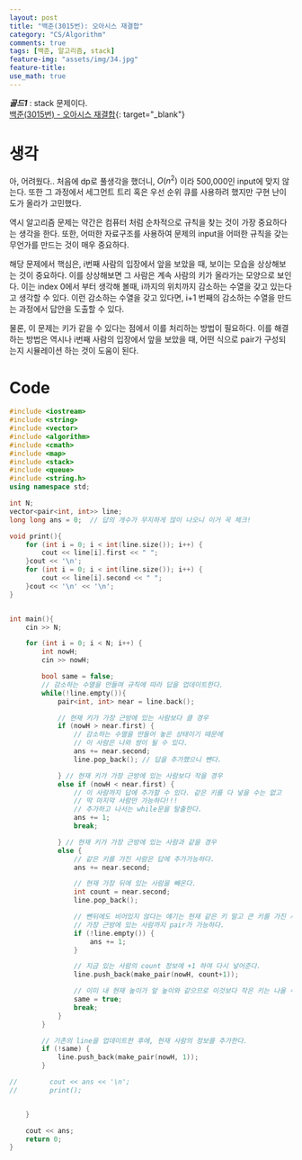 ```yaml
---
layout: post
title: "백준(3015번): 오아시스 재결합"
category: "CS/Algorithm"
comments: true
tags: [백준, 알고리즘, stack]
feature-img: "assets/img/34.jpg"
feature-title:
use_math: true
---
```


**_골드1_** : stack 문제이다.  
[백준(3015번) - 오아시스 재결합](https://www.acmicpc.net/problem/3015){: target="\_blank"}

# 생각

아, 어려웠다.. 처음에 dp로 풀생각을 했더니, $O(n^2)$ 이라 500,000인 input에 맞지 않는다. 또한 그 과정에서 세그먼트 트리 혹은 우선 순위 큐를 사용하려 했지만 구현 난이도가 올라가 고민했다.

역시 알고리즘 문제는 약간은 컴퓨터 처럼 순차적으로 규칙을 찾는 것이 가장 중요하다는 생각을 한다. 또한, 어떠한 자료구조를 사용하여 문제의 input을 어떠한 규칙을 갖는 무언가를 만드는 것이 매우 중요하다.

해당 문제에서 핵심은, i번째 사람의 입장에서 앞을 보았을 때, 보이는 모습을 상상해보는 것이 중요하다. 이를 상상해보면 그 사람은 계속 사람의 키가 올라가는 모양으로 보인다. 이는 index 0에서 부터 생각해 볼때, i까지의 위치까지 감소하는 수열을 갖고 있는다고 생각할 수 있다. 이런 감소하는 수열을 갖고 있다면, i+1 번째의 감소하는 수열을 만드는 과정에서 답안을 도출할 수 있다.

물론, 이 문제는 키가 같을 수 있다는 점에서 이를 처리하는 방법이 필요하다. 이를 해결하는 방법은 역시나 i번째 사람의 입장에서 앞을 보았을 때, 어떤 식으로 pair가 구성되는지 시뮬레이션 하는 것이 도움이 된다.

# Code

```c++
#include <iostream>
#include <string>
#include <vector>
#include <algorithm>
#include <cmath>
#include <map>
#include <stack>
#include <queue>
#include <string.h>
using namespace std;

int N;
vector<pair<int, int>> line;
long long ans = 0;  // 답의 개수가 무지하게 많이 나오니 이거 꼭 체크!

void print(){
    for (int i = 0; i < int(line.size()); i++) {
        cout << line[i].first << " ";
    }cout << '\n';
    for (int i = 0; i < int(line.size()); i++) {
        cout << line[i].second << " ";
    }cout << '\n' << '\n';
}


int main(){
    cin >> N;

    for (int i = 0; i < N; i++) {
        int nowH;
        cin >> nowH;

        bool same = false;
        // 감소하는 수열을 만들며 규칙에 따라 답을 업데이트한다.
        while(!line.empty()){
            pair<int, int> near = line.back();

            // 현재 키가 가장 근방에 있는 사람보다 클 경우
            if (nowH > near.first) {
                // 감소하는 수열을 만들어 놓은 상태이기 때문에
                // 이 사람은 나와 쌍이 될 수 있다.
                ans += near.second;
                line.pop_back(); // 답을 추가했으니 뺀다.

            } // 현재 키가 가장 근방에 있는 사람보다 작을 경우
            else if (nowH < near.first) {
                // 이 사람까지 답에 추가할 수 있다. 같은 키를 다 넣을 수는 없고
                // 딱 마지막 사람만 가능하다!!!
                // 추가하고 나서는 while문을 탈출한다.
                ans += 1;
                break;

            } // 현재 키가 가장 근방에 있는 사람과 같을 경우
            else {
                // 같은 키를 가진 사람은 답에 추가가능하다.
                ans += near.second;

                // 현재 가장 뒤에 있는 사람을 빼온다.
                int count = near.second;
                line.pop_back();

                // 뺀뒤에도 비어있지 않다는 얘기는 현재 같은 키 말고 큰 키를 가진 사람이 앞에 있다는 얘기이다.
                // 가장 근방에 있는 사람까지 pair가 가능하다.
                if (!line.empty()) {
                    ans += 1;
                }

                // 지금 있는 사람의 count 정보에 +1 하여 다시 넣어준다.
                line.push_back(make_pair(nowH, count+1));

                // 이미 내 현재 높이가 앞 높이와 같으므로 이것보다 작은 키는 나올 수 없다.
                same = true;
                break;
            }
        }

        // 기존의 line을 업데이트한 후에, 현재 사람의 정보를 추가한다.
        if (!same) {
            line.push_back(make_pair(nowH, 1));
        }

//        cout << ans << '\n';
//        print();


    }

    cout << ans;
    return 0;
}

```
